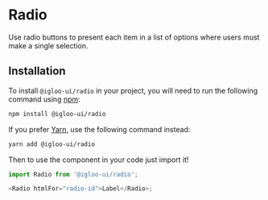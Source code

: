 # Radio

Use radio buttons to present each item in a list of options where users must make a single selection.

<Example />

<ReferenceLinks />

## Installation

To install `@igloo-ui/radio` in your project, you will need to run the following command using [npm](https://www.npmjs.com/):

```bash
npm install @igloo-ui/radio
```

If you prefer [Yarn](https://classic.yarnpkg.com/en/), use the following command instead:

```bash
yarn add @igloo-ui/radio
```

Then to use the component in your code just import it!

```js
import Radio from '@igloo-ui/radio';

<Radio htmlFor="radio-id">Label</Radio>;
```
